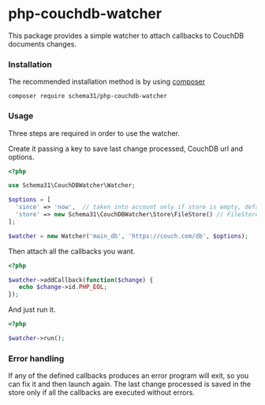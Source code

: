 # php-couchdb-watcher

This package provides a simple watcher to attach callbacks to CouchDB documents changes.

### Installation

The recommended installation method is by using [composer](https://getcomposer.org/)

    composer require schema31/php-couchdb-watcher

### Usage

Three steps are required in order to use the watcher.

Create it passing a key to save last change processed, CouchDB url and options.

```php
<?php

use Schema31\CouchDBWatcher\Watcher;

$options = [
  'since' => 'now',  // taken into account only if store is empty, default is '0'
  'store' => new Schema31\CouchDBWatcher\Store\FileStore() // FileStore is the default one. You can provide your own object, that implements the  StoreInterface
];

$watcher = new Watcher('main_db', 'https://couch.com/db', $options);
```

Then attach all the callbacks you want.

```php
<?php

$watcher->addCallback(function($change) {
   echo $change->id.PHP_EOL;
});
```
And just run it.

```php
<?php

$watcher->run();

```

### Error handling

If any of the defined callbacks produces an error program will exit, so you can fix it and then launch again.
The last change processed is saved in the store only if all the callbacks are executed without errors.
